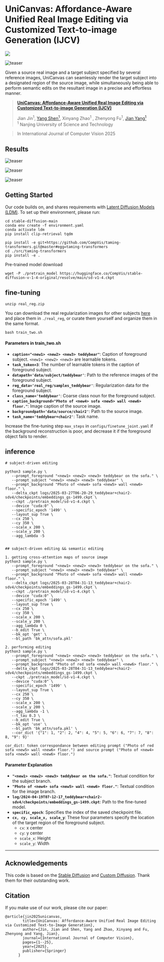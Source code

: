 # UniCanvas: Affordance-Aware Unified Real Image Editing via Customized Text-to-image Generation (IJCV)

<a href="https://jinjianrick.github.io/unicanvas/"><img src="https://img.shields.io/static/v1?label=Project&message=Website&color=blue"></a>

![teaser](pics/teaser.png)

Given a source real image and a target subject specified by several reference images, UniCanvas can seamlessly render the target subject into a designated region of the source image, while simultaneously being able to perform semantic edits on the resultant image in a precise and effortless manner.

> <a href="https://jinjianrick.github.io/unicanvas/">**UniCanvas: Affordance-Aware Unified Real Image Editing via Customized Text-to-image Generation (IJCV)**</a>
>
>   Jian Jin<sup>1</sup></a>,
    <a href="https://scholar.google.com.hk/citations?hl=zh-CN&user=Kz1lGgoAAAAJ">Yang Shen<sup>1</sup></a>, 
    Xinyang Zhao<sup>1</sup> </a>, 
    Zhenyong Fu<sup>1</sup></a>, 
    <a href="https://uk.linkedin.com/in/philteare](https://scholar.google.com.hk/citations?hl=zh-CN&user=6CIDtZQAAAAJ">Jian Yang<sup>1</sup></a><br>
><sup>1</sup> Nanjing University of Science and Technology

> In International Journal of Computer Vision 2025

## Results
![teaser](pics/res1.png)

![teaser](pics/res3.png)

![teaser](pics/res2.png)


## Getting Started

Our code builds on, and shares requirements with [Latent Diffusion Models (LDM)](https://github.com/CompVis/latent-diffusion). To set up their environment, please run:

```
cd stable-diffusion-main
conda env create -f environment.yaml
conda activate ldm
pip install clip-retrieval tqdm
```

```
pip install -e git+https://github.com/CompVis/taming-transformers.git@master#egg=taming-transformers
cd ./src/taming-transformers
pip install -e .
```

Pre-trained model download

```
wget -P ./pretrain_model https://huggingface.co/CompVis/stable-diffusion-v-1-4-original/resolve/main/sd-v1-4.ckpt 
```

## fine-tuning
```
unzip real_reg.zip
```
You can download the real regularization images for other subjects [here](https://drive.google.com/file/d/1-oYRCLq87dKnMm6h8-y6X4WZ5_CU2CoM/view?usp=sharing) and place them in ```./real_reg```, or curate them yourself and organize them in the same format.


```
bash train_two.sh
```

#### Parameters in train_two.sh

- **`caption="<new1> <new2> <new3> teddybear"`**: Caption of foreground subject. `<new1> <new2> <new3>` are learnable tokens.
- **`task_token=3`**: The number of learnable tokens in the caption of foreground subject.
- **`datapath='data/subject/teddybear'`**: Path to the reference images of the foreground subject.
- **`reg_data='real_reg/samples_teddybear'`**: Regularization data for the foreground subject.
- **`class_name='teddybear'`**: Coarse class noun for the foreground subject.
- **`caption_background="Photo of <new4> sofa <new5> wall <new6> floor."`**: Image caption of the source image.
- **`backgroundpath='data/source/chair2'`**: Path to the source image.
- **`task_name='teddybear+chair2'`**: Task name.

Increase the fine-tuning step ```max_steps``` in ```configs/finetune_joint.yaml``` if the background reconstruction is poor, and decrease it if the foreground object fails to render.

## inference

```
# subject-driven editing

python3 sample.py \
   --prompt_foreground "<new1> <new2> <new3> teddybear on the sofa." \
   --prompt_subject "<new1> <new2> <new3> teddybear" \
   --prompt_background "Photo of <new4> sofa <new5> wall <new6> floor." \
   --delta_ckpt logs/2025-03-27T06-20-29_teddybear+chair2-sdv4/checkpoints/embeddings_gs-1499.ckpt \
   --ckpt ./pretrain_model/sd-v1-4.ckpt \
   --device "cuda:0" \
   --specific_epoch '1499' \
   --layout_sup True \
   --cx 250 \
   --cy 350 \
   --scale_x 200 \
   --scale_y 200 \
   --agg_lambda -5


## subject-driven editing && semantic editing

1. getting cross-attention maps of source image
python3 sample.py \
   --prompt_foreground "<new1> <new2> <new3> teddybear on the sofa." \
   --prompt_subject "<new1> <new2> <new3> teddybear" \
   --prompt_background "Photo of <new4> sofa <new5> wall <new6> floor." \
   --delta_ckpt logs/2025-03-28T04-31-13_teddybear+chair2-sdv4/checkpoints/embeddings_gs-1499.ckpt \
   --ckpt ./pretrain_model/sd-v1-4.ckpt \
   --device "cuda:0" \
   --specific_epoch '1499' \
   --layout_sup True \
   --cx 250 \
   --cy 350 \
   --scale_x 200 \
   --scale_y 200 \
   --agg_lambda 0 \
   --b_edit True \
   --bk_opt 'get' \
   --bl_path 'bk_attn/sofa.pkl'

2. performing editing
python3 sample.py \
   --prompt_foreground "<new1> <new2> <new3> teddybear on the sofa." \
   --prompt_subject "<new1> <new2> <new3> teddybear" \
   --prompt_background "Photo of red sofa <new5> wall <new6> floor." \
   --delta_ckpt logs/2025-03-28T04-31-13_teddybear+chair2-sdv4/checkpoints/embeddings_gs-1499.ckpt \
   --ckpt ./pretrain_model/sd-v1-4.ckpt \
   --device "cuda:0" \
   --specific_epoch '1499' \
   --layout_sup True \
   --cx 250 \
   --cy 350 \
   --scale_x 200 \
   --scale_y 200 \
   --agg_lambda -1 \
   --t_tau 0.3 \
   --b_edit True \
   --bk_opt 'use' \
   --bl_path 'bk_attn/sofa.pkl' \
   --cor_dict '{"1": 1, "2": 2, "4": 4, "5": 5, "6": 6, "7": 7, "8": 8, "9": 9}'  

cor_dict: token correspondance between editing prompt ("Photo of red sofa <new5> wall <new6> floor.") and source prompt ("Photo of <new4> sofa <new5> wall <new6> floor.")

```


#### Parameter Explanation

- **`"<new1> <new2> <new3> teddybear on the sofa."`**: Textual condition for the subject branch.
- **`"Photo of <new4> sofa <new5> wall <new6> floor."`**: Textual condition for the image branch.
- **`log/2024-04-19T07-12-17_teddybear+chair2-sdv4/checkpoints/embeddings_gs-1499.ckpt`**: Path to the fine-tuned model.
- **`specific_epoch`**: Specifies the index of the saved checkpoint file.
- **`cx, cy, scale_x, scale_y`**: These four parameters specify the location of the target region of the foreground subject.  
  - `cx`: x center  
  - `cy`: y center 
  - `scale_x`: Height  
  - `scale_y`: Width  

---

##  Acknowledgements
This code is based on the [Stable Diffusion](https://github.com/CompVis/latent-diffusion) and [Custom Diffusion](https://github.com/adobe-research/custom-diffusion). Thank them for their outstanding work.

## Citation

If you make use of our work, please cite our paper:

```
@article{jin2025unicanvas,
        title={UniCanvas: Affordance-Aware Unified Real Image Editing via Customized Text-to-Image Generation},
        author={Jin, Jian and Shen, Yang and Zhao, Xinyang and Fu, Zhenyong and Yang, Jian},
        journal={International Journal of Computer Vision},
        pages={1--25},
        year={2025},
        publisher={Springer}
      }
```
